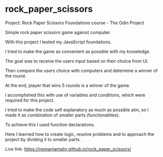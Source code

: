 # rock_paper_scissors


Project: Rock Paper Scissors
Foundations course - The Odin Project

Simple rock paper scissors game against computer.

With this project I tested my JavaScript foundations.

I tried to make the game as convenient as possible with my knowledge.

The goal was to receive the users input based on their choice from UI.

Then compare the users choice with computers and determine a winner of the round.

At the end, player that wins 5 rounds is a winner of the game.

I accomplished this with use of variables and conditions, which were required for this project.

I tried to make the code self explanatory as much as possible atm, so I made it as combination of smaller parts (functionalities).

To achieve this I used function declarations.

Here I learned how to create logic, resolve problems and to approach the project by dividing it to smaller parts.

Live link: https://nemanjamalin.github.io/rock_paper_scissors/
